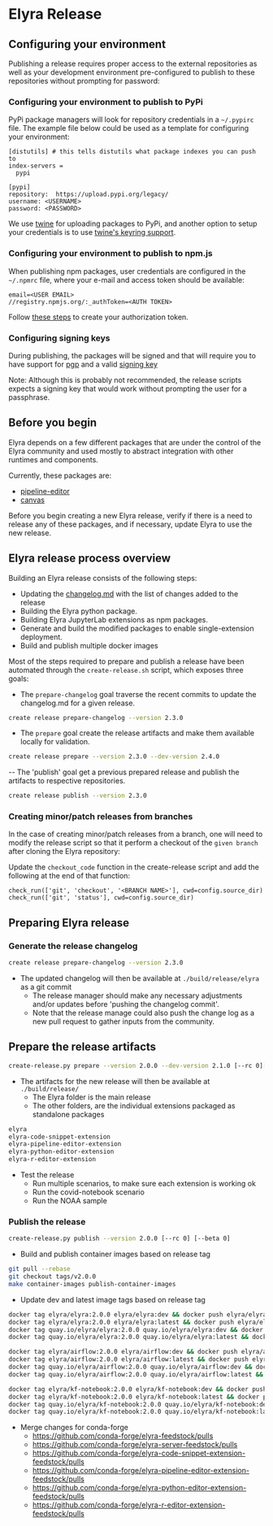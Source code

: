 <!--
{% comment %}
Copyright 2018-2021 Elyra Authors

Licensed under the Apache License, Version 2.0 (the "License");
you may not use this file except in compliance with the License.
You may obtain a copy of the License at

http://www.apache.org/licenses/LICENSE-2.0

Unless required by applicable law or agreed to in writing, software
distributed under the License is distributed on an "AS IS" BASIS,
WITHOUT WARRANTIES OR CONDITIONS OF ANY KIND, either express or implied.
See the License for the specific language governing permissions and
limitations under the License.
{% endcomment %}
-->

# Elyra Release

## Configuring your environment

Publishing a release requires proper access to the external repositories as well as your development environment
pre-configured to publish to these repositories without prompting for password:

### Configuring your environment to publish to PyPi

PyPi package managers will look for repository credentials in a `~/.pypirc` file. The example file below could
be used as a template for configuring your environment:

```
[distutils] # this tells distutils what package indexes you can push to
index-servers =
  pypi

[pypi]
repository:  https://upload.pypi.org/legacy/
username: <USERNAME>
password: <PASSWORD>
```

We use [twine](https://twine.readthedocs.io/en/latest/#installation) for uploading packages to PyPi, and another option
to setup your credentials is to use [twine's keyring support](https://twine.readthedocs.io/en/latest/#keyring-support).

### Configuring your environment to publish to npm.js

When publishing npm packages, user credentials are configured in the `~/.npmrc` file, where your e-mail and access token
should be available:

```
email=<USER EMAIL>
//registry.npmjs.org/:_authToken=<AUTH TOKEN>
```

Follow [these steps](https://docs.npmjs.com/creating-and-viewing-access-tokens) to create your authorization token.

### Configuring signing keys

During publishing, the packages will be signed and that will require you to have support for [pgp](https://gpgtools.org/)
and a valid [signing key](https://gpgtools.tenderapp.com/kb/how-to/first-steps-where-do-i-start-where-do-i-begin-setup-gpgtools-create-a-new-key-your-first-encrypted-mail)

Note: Although this is probably not recommended, the release scripts expects a signing key that would work without
prompting the user for a passphrase.

## Before you begin

Elyra depends on a few different packages that are under the control of the Elyra community and used
mostly to abstract integration with other runtimes and components.

Currently, these packages are:

- [pipeline-editor](https://github.com/elyra-ai/pipeline-editor)
- [canvas](https://github.com/elyra-ai/canvas)

Before you begin creating a new Elyra release, verify if there is a need to release any of these packages, and if
necessary, update Elyra to use the new release.

## Elyra release process overview

Building an Elyra release consists of the following steps:

- Updating the [changelog.md](../getting_started/changelog.md) with the list of changes added to the release
- Building the Elyra python package.
- Building Elyra JupyterLab extensions as npm packages.
- Generate and build the modified packages to enable single-extension deployment.
- Build and publish multiple docker images

Most of the steps required to prepare and publish a release have been automated through the `create-release.sh` script,
which exposes three goals:

- The `prepare-changelog` goal traverse the recent commits to update the changelog.md for a given release.

```bash
create release prepare-changelog --version 2.3.0
```

- The `prepare` goal create the release artifacts and make them available locally for validation.

```bash
create release prepare --version 2.3.0 --dev-version 2.4.0
```

-- The 'publish' goal get a previous prepared release and publish the artifacts to respective repositories.

```bash
create release publish --version 2.3.0
```

### Creating minor/patch releases from branches

In the case of creating minor/patch releases from a branch, one will need to modify the release script so that it
perform a checkout of the `given branch` after cloning the Elyra repository:

Update the `checkout_code` function in the create-release script and add the following at the end of that function:
```
check_run(['git', 'checkout', '<BRANCH NAME>'], cwd=config.source_dir)
check_run(['git', 'status'], cwd=config.source_dir)
```

## Preparing Elyra release

### Generate the release changelog
```bash
create release prepare-changelog --version 2.3.0
```
- The updated changelog will then be available at `./build/release/elyra` as a git commit
  - The release manager should make any necessary adjustments and/or updates before 'pushing the changelog commit'. 
  - Note that the release manage could also push the change log as a new pull request to gather inputs from the community.

## Prepare the release artifacts
```bash
create-release.py prepare --version 2.0.0 --dev-version 2.1.0 [--rc 0][--beta 0]
```
- The artifacts for the new release will then be available at `./build/release/`
  - The Elyra folder is the main release
  - The other folders, are the individual extensions packaged as standalone packages
```bash
elyra
elyra-code-snippet-extension
elyra-pipeline-editor-extension
elyra-python-editor-extension
elyra-r-editor-extension
```
- Test the release
  - Run multiple scenarios, to make sure each extension is working ok
  - Run the covid-notebook scenario
  - Run the NOAA sample

### Publish the release
```bash
create-release.py publish --version 2.0.0 [--rc 0] [--beta 0]
```
- Build and publish container images based on release tag
```bash
git pull --rebase
git checkout tags/v2.0.0
make container-images publish-container-images
```  

- Update dev and latest image tags based on release tag
```bash
docker tag elyra/elyra:2.0.0 elyra/elyra:dev && docker push elyra/elyra:dev
docker tag elyra/elyra:2.0.0 elyra/elyra:latest && docker push elyra/elyra:latest
docker tag quay.io/elyra/elyra:2.0.0 quay.io/elyra/elyra:dev && docker push quay.io/elyra/elyra:dev
docker tag quay.io/elyra/elyra:2.0.0 quay.io/elyra/elyra:latest && docker push quay.io/elyra/elyra:latest

docker tag elyra/airflow:2.0.0 elyra/airflow:dev && docker push elyra/airflow:dev
docker tag elyra/airflow:2.0.0 elyra/airflow:latest && docker push elyra/airflow:latest
docker tag quay.io/elyra/airflow:2.0.0 quay.io/elyra/airflow:dev && docker push quay.io/elyra/airflow:dev
docker tag quay.io/elyra/airflow:2.0.0 quay.io/elyra/airflow:latest && docker push quay.io/elyra/airflow:latest

docker tag elyra/kf-notebook:2.0.0 elyra/kf-notebook:dev && docker push elyra/kf-notebook:dev
docker tag elyra/kf-notebook:2.0.0 elyra/kf-notebook:latest && docker push elyra/kf-notebook:latest
docker tag quay.io/elyra/kf-notebook:2.0.0 quay.io/elyra/kf-notebook:dev && docker push quay.io/elyra/kf-notebook:dev
docker tag quay.io/elyra/kf-notebook:2.0.0 quay.io/elyra/kf-notebook:latest && docker push quay.io/elyra/kf-notebook:latest
```

- Merge changes for conda-forge
  - https://github.com/conda-forge/elyra-feedstock/pulls
  - https://github.com/conda-forge/elyra-server-feedstock/pulls
  - https://github.com/conda-forge/elyra-code-snippet-extension-feedstock/pulls
  - https://github.com/conda-forge/elyra-pipeline-editor-extension-feedstock/pulls
  - https://github.com/conda-forge/elyra-python-editor-extension-feedstock/pulls
  - https://github.com/conda-forge/elyra-r-editor-extension-feedstock/pulls
